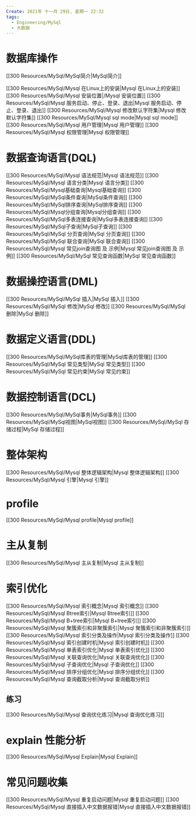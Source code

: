 ```yaml
---
Create: 2021年 十一月 29日, 星期一 22:32
tags: 
  - Engineering/MySql
  - 大数据
---
```


# 数据库操作
[[300 Resources/MySql/MySql简介|MySql简介]]

[[300 Resources/MySql/Mysql 在Linux上的安装|Mysql 在Linux上的安装]]
[[300 Resources/MySql/Mysql 安装位置|/Mysql 安装位置]]
[[300 Resources/MySql/Mysql 服务启动、停止、登录、退出|Mysql 服务启动、停止、登录、退出]]
[[300 Resources/MySql/Mysql 修改默认字符集|Mysql 修改默认字符集]]
[[300 Resources/MySql/Mysql sql mode|Mysql sql mode]]
[[300 Resources/MySql/Mysql 用户管理|Mysql 用户管理]]
[[300 Resources/MySql/Mysql 权限管理|Mysql 权限管理]]


# 数据查询语言(DQL)
[[300 Resources/MySql/Mysql 语法规范|Mysql 语法规范]]
[[300 Resources/MySql/Mysql 语言分类|Mysql 语言分类]]
[[300 Resources/MySql/Mysql基础查询|Mysql基础查询]]
[[300 Resources/MySql/MySql条件查询|MySql条件查询]]
[[300 Resources/MySql/MySql排序查询|MySql排序查询]]
[[300 Resources/MySql/Mysql分组查询|Mysql分组查询]]
[[300 Resources/MySql/MySql多表连接查询|MySql多表连接查询]]
[[300 Resources/MySql/MySql子查询|MySql子查询]]
[[300 Resources/MySql/MySql 分页查询|MySql 分页查询]]
[[300 Resources/MySql/MySql 联合查询|MySql 联合查询]]
[[300 Resources/MySql/Mysql 常见join查询图 及 示例|Mysql 常见join查询图 及 示例]]
[[300 Resources/MySql/MySql 常见查询函数|MySql 常见查询函数]]

# 数据操控语言(DML)
[[300 Resources/MySql/MySql 插入|MySql 插入]]
[[300 Resources/MySql/MySql 修改|MySql 修改]]
[[300 Resources/MySql/MySql 删除|MySql 删除]]

# 数据定义语言(DDL)
[[300 Resources/MySql/MySql库表的管理|MySql库表的管理]]
[[300 Resources/MySql/MySql 常见类型|MySql 常见类型]]
[[300 Resources/MySql/MySql 常见约束|MySql 常见约束]]

# 数据控制语言(DCL)
[[300 Resources/MySql/MySql事务|MySql事务]]
[[300 Resources/MySql/MySql视图|MySql视图]]
[[300 Resources/MySql/MySql 存储过程|MySql 存储过程]]

# 整体架构
[[300 Resources/MySql/Mysql 整体逻辑架构|Mysql 整体逻辑架构]]
[[300 Resources/MySql/Mysql 引擎|Mysql 引擎]]
# profile
[[300 Resources/MySql/Mysql profile|Mysql profile]]

# 主从复制
[[300 Resources/MySql/Mysql 主从复制|Mysql 主从复制]]

# 索引优化

[[300 Resources/MySql/Mysql 索引概念|Mysql 索引概念]]
[[300 Resources/MySql/Mysql Btree索引|Mysql Btree索引]]
[[300 Resources/MySql/Mysql B+tree索引|Mysql B+tree索引]]
[[300 Resources/MySql/Mysql 聚簇索引和非聚簇索引|Mysql 聚簇索引和非聚簇索引]]
[[300 Resources/MySql/Mysql 索引分类及操作|Mysql 索引分类及操作]]
[[300 Resources/MySql/Mysql 索引创建时机|Mysql 索引创建时机]]
[[300 Resources/MySql/Mysql 单表索引优化|Mysql 单表索引优化]]
[[300 Resources/MySql/Mysql 关联查询优化|Mysql 关联查询优化]]
[[300 Resources/MySql/Mysql 子查询优化|Mysql 子查询优化]]
[[300 Resources/MySql/Mysql 排序分组优化|Mysql 排序分组优化]]
[[300 Resources/MySql/Mysql 查询截取分析|Mysql 查询截取分析]]

## 练习
[[300 Resources/MySql/Mysql 查询优化练习|Mysql 查询优化练习]]

# explain 性能分析
[[300 Resources/MySql/Mysql Explain|Mysql Explain]]







# 常见问题收集
[[300 Resources/MySql/Mysql 重复启动问题|Mysql 重复启动问题]]
[[300 Resources/MySql/Mysql 直接插入中文数据报错|Mysql 直接插入中文数据报错]]

